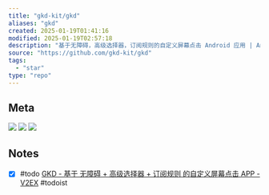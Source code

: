 ```yaml
---
title: "gkd-kit/gkd"
aliases: "gkd"
created: 2025-01-19T01:41:16
modified: 2025-01-19T02:57:18
description: "基于无障碍，高级选择器，订阅规则的自定义屏幕点击 Android 应用 | An Android APP with custom screen tapping based on Accessibility, Advanced Selectors, and Subscription Rules"
source: "https://github.com/gkd-kit/gkd"
tags:
  - "star"
type: "repo"
---
```


## Meta

![](https://img.shields.io/github/stars/gkd-kit/gkd?style=for-the-badge&label=stars) ![](https://img.shields.io/github/repo-size/gkd-kit/gkd?style=for-the-badge&label=size) ![](https://img.shields.io/github/created-at/gkd-kit/gkd?style=for-the-badge&label=date)

## Notes

- [x] #todo [GKD - 基于 无障碍 + 高级选择器 + 订阅规则 的自定义屏幕点击 APP - V2EX](https://www.v2ex.com/t/970406) #todoist
